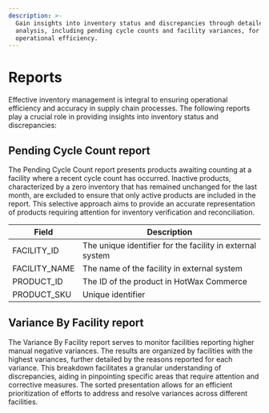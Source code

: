```yaml
---
description: >-
  Gain insights into inventory status and discrepancies through detailed
  analysis, including pending cycle counts and facility variances, for enhanced
  operational efficiency.
---
```


# Reports

Effective inventory management is integral to ensuring operational efficiency and accuracy in supply chain processes. The following reports play a crucial role in providing insights into inventory status and discrepancies:

## Pending Cycle Count report

The Pending Cycle Count report presents products awaiting counting at a facility where a recent cycle count has occurred. Inactive products, characterized by a zero inventory that has remained unchanged for the last month, are excluded to ensure that only active products are included in the report. This selective approach aims to provide an accurate representation of products requiring attention for inventory verification and reconciliation.

| Field          | Description                                               |
| -------------- | --------------------------------------------------------- |
| FACILITY\_ID   | The unique identifier for the facility in external system |
| FACILITY\_NAME | The name of the facility in external system               |
| PRODUCT\_ID    | The ID of the product in HotWax Commerce                  |
| PRODUCT\_SKU   | Unique identifier                                         |

## Variance By Facility report

The Variance By Facility report serves to monitor facilities reporting higher manual negative variances. The results are organized by facilities with the highest variances, further detailed by the reasons reported for each variance. This breakdown facilitates a granular understanding of discrepancies, aiding in pinpointing specific areas that require attention and corrective measures. The sorted presentation allows for an efficient prioritization of efforts to address and resolve variances across different facilities.
